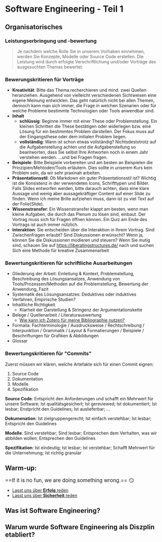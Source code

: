 # Software Engineering - Teil 1

## Organisatorisches

### Leistungserbringung und -bewertung
 > Je nachdem welche Rolle Sie in unserem Vorhaben einnehmen, werden Sie Konzepte, Modelle oder Source Code erstellen. Die Leistung wird durch erfolgte Verschriftlichung und/oder Vorträge des ausgesuchten Themas bewertet.

### Bewerungskritieren für Vorträge

* **Kreativität**: Bitte das Thema recherchieren und mind. zwei Quellen heranziehen. Ausgehend von vielleicht verschiedenen Sichtweisen eine eigene Meinung entwicklen. Das geht natürlich nicht bei allen Themen, dennoch kann man sich immer, die Frage in welchen Szenarien oder für welche Probleme bestimmte Technologien oder Tools anwendbar sind.
* **Inhalt** 
    * **schlüssig**: Beginne immer mit einer These oder Problemstellung. Ein kleinen Schritten die These bestätigen oder widerlegen bzw. eine Lösung für ein bestimmtes Problem darstellen. Der Fokus muss auf der Eingangsthese oder dem initialen Problem liegen.   
    * **vollständig**: Wann ist schon etwas vollständig? Nichtsdestotrotz auf die Aufgabenstellung achten und die Aufgabenstellung so beantworten, dass Sie selbst Ihre Antworten noch in einem Jahr verstehen werden. ...und bei Fragen fragen.  
* **Beispiele**: Bitte Beispiele vorbereiten und am besten an Beispielen die Prinzipien/Mehtoden/Tools erläutern. Dies sollte in unserem Kurs kein Problem sein, da wir sehr praxinah arbeiten.
* **Präsentationsstil**: Ob Markdown ein guter Präsentationsstil ist? Wichtig ist die Konsistenz in der verwendeten Icons, Schrifttypen und Bilder. Falls Slides entworfen werden, bitte darauch achten, dass eine klare Aussage und wenig aber aussagekräftiger Content auf einer Slide zu finden. Wenn ich meine Brille aufziehen muss, dann ist zu viel Text auf der Folie(Slide). 
* **Wissenstransfer**: Ein Wissenstransfer klappt am besten, wenn man kleine Aufgaben, die durch das Plenum zu lösen sind, einbaut. Der Vortrag muss sich für Fragen öffnen können. Ein Quiz am Ende des Vortrags ist auch immer nützlich.
* **Interaktion**: Sie entscheiden über die Interaktion in Ihrem Vortrag. Sind Zwischenfragen erlaubt? Sind Diskussionen erwünscht? Wenn ja, können Sie die Diskussionen modieren und steuern? Wenn Sie mutig sind, schauen Sie auf https://liberatingstructures.de/ nach und suchen Sich eine Methode für kreative Zusammenarbeit

### Bewertungskritieren für schriftliche Ausarbeitungen
* Gliederung der Arbeit: Einleitung & Kontext, Problemstellung, Beschreibung des Lösungsansatzes, Anwendung von Tools/Prozessen/Methoden auf die Problemstellung, Bewertung der Anwendung, Fazit
* Systematik des Lösungsansatzes: Deduktives oder induktives Verfahren, Empirische Studien?
* Inhaltliche Richtigkeit
    * Klarheit der Darstellung & Stringenz der Argumentationskette
* Belege / Quellenarbeit / Literaturauswertung
    * [Wie kann ich Zotero für meine Bibliographie nutzen?](How-Tos/Managing-Bibliographies-ZOTERO.md)
* Formalia: Fachterminologie / Ausdrucksweise / Rechtschreibung / Interpunktion / Grammatik / Layout & Formatierungen / Beispiele / Beschriftungen für Grafiken & Abbildungen
* Glossar

### Bewertungskritieren für "Commits"

Zuerst müssen wir klären, welche Artefakte sich für einen Commit eignen:

1. Source Code
2. Dokumentation
3. Modelle
4. Spezifikation 

**Source Code**: Entspricht den Anforderungen und schafft ein Mehrwert für unsere Software; Ist qualitätsgesichert; Ist gereviewed; Ist dokumentiert; Ist lesbar; Enstpricht den Guidelines; Ist auslieferbar; ...

**Dokumenation**: Ist zielgruppengerecht; Ist einfach verstehbar; Ist lesbar; Entspricht den Guidelines

**Modelle**: Sind verstehbar; Sind lesbar; Entsprechen dem Verhalten, was wir abbilden wollen; Entsprechen den Guidelines

**Spezifikation**: Ist eindeutig; Ist lesbar; Ist verstehbar; Schafft Mehrwert für die Unternehmung; Ist richtig granular


## Warm-up: 

<span style="font-size:larger;">==If it is no fun, we are doing something wrong.== :smirk:</span>

* [Lasst uns über **Erfolg** reden](Interaction/Was-macht%20Erfolg-aus.md)
* [Lasst uns über **Sicherheit** reden](Interaction/Eine-Umgebung-in-der-man-sich-sicher-f%C3%BChlt.md)


## Was ist Software Engineering?

## Warum wurde Software Engineering als Diszplin etabliert?


